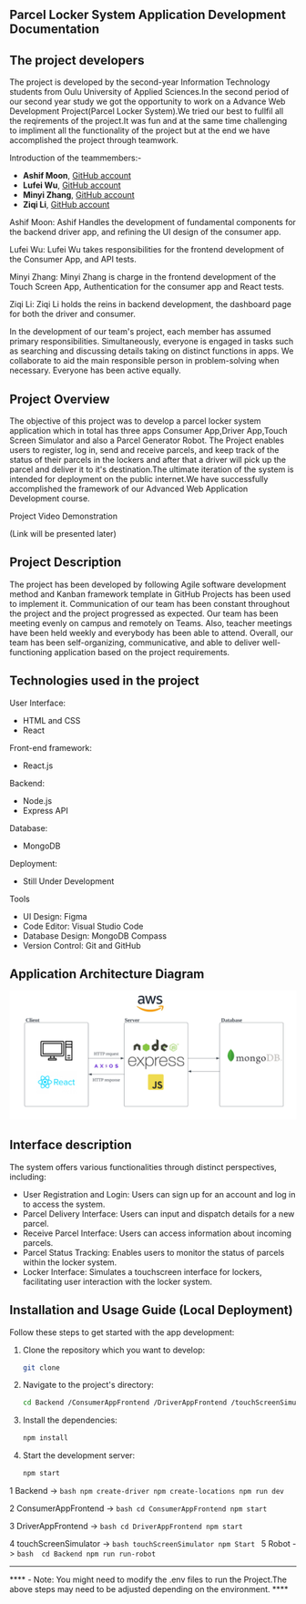## Parcel Locker System Application Development Documentation

## The project developers

The project is developed by the second-year Information Technology students from Oulu University of Applied Sciences.In the second period of our second year study we got the opportunity to work on a Advance Web Development Project(Parcel Locker System).We tried our best to fullfil all the reqirements of the project.It was fun and at the same time challenging to impliment all the functionality of the project but at the end we have accomplished the project through teamwork.

Introduction of the teammembers:-

- **Ashif Moon**, [GitHub account](https://github.com/AshifkhaMoon)
- **Lufei Wu**, [GitHub account](https://github.com/lufeiwu22)
- **Minyi Zhang**, [GitHub account](https://github.com/minyizhangg)
- **Ziqi Li**, [GitHub account](https://github.com/ZiqiLi28)

Ashif Moon:
Ashif Handles the development of fundamental components for the backend driver app, and refining the UI design of the consumer app.

Lufei Wu:
Lufei Wu takes responsibilities for the frontend development of the Consumer App, and API tests.

Minyi Zhang:
Minyi Zhang is charge in the frontend development of the Touch Screen App, Authentication for the consumer app and React tests.

Ziqi Li:
Ziqi Li holds the reins in backend development, the dashboard page for both the driver and consumer.

In the development of our team's project, each member has assumed primary responsibilities. Simultaneously, everyone is engaged in tasks such as searching and discussing details taking on distinct functions in apps. We collaborate to aid the main responsible person in problem-solving when necessary. Everyone has been active equally.


## Project Overview

The objective of this project was to develop a parcel locker system application which in total has three apps Consumer App,Driver App,Touch Screen Simulator and also a Parcel Generator Robot. The Project enables users to register, log in, send and receive parcels, and keep track of the status of their parcels in the lockers and after that a driver will pick up the parcel and deliver it to it's destination.The ultimate iteration of the system is intended for deployment on the public internet.We have successfully accomplished the framework of our Advanced Web Application Development course.

Project Video Demonstration

(Link will be presented later)


## Project Description
The project has been developed by following Agile software development method and Kanban framework template in GitHub Projects has been used to implement it. Communication of our team has been constant throughout the project and the project progressed as expected. Our team has been meeting evenly on campus and remotely on Teams. Also, teacher meetings have been held weekly and everybody has been able to attend. Overall, our team has been self-organizing, communicative, and able to deliver well-functioning application based on the project requirements.

## Technologies used in the project
User Interface:
- HTML and CSS
- React 

Front-end framework:
- React.js 

Backend:
- Node.js 
- Express API


Database:
- MongoDB

Deployment:
- Still Under Development

Tools
- UI Design: Figma
- Code Editor: Visual Studio Code
- Database Design: MongoDB Compass
- Version Control: Git and GitHub

## Application Architecture Diagram
![Diagram](https://github.com/Team2-LumIEx-organization/Doc/blob/testplan/Application%20Architecture%20Diagram.jpg?raw=true)


## Interface description

The system offers various functionalities through distinct perspectives, including:

- User Registration and Login: Users can sign up for an account and log in to access the system.
- Parcel Delivery Interface: Users can input and dispatch details for a new parcel.
- Receive Parcel Interface: Users can access information about incoming parcels.
- Parcel Status Tracking: Enables users to monitor the status of parcels within the locker system.
- Locker Interface: Simulates a touchscreen interface for lockers, facilitating user interaction with the locker system.

## Installation and Usage Guide (Local Deployment)
Follow these steps to get started with the app development:

1. Clone the repository which you want to develop:
   
   ```bash
   git clone 
   ```

2. Navigate to the project's directory:
   
   ```bash
   cd Backend /ConsumerAppFrontend /DriverAppFrontend /touchScreenSimulator
   ```

3. Install the dependencies:
   
   ```bash
   npm install
   ```



4. Start the development server:
   
      ```bash
   npm start
   ```

  1 Backend -> ```bash
               npm create-driver
               npm create-locations
               npm run dev
                ```
   
  2 ConsumerAppFrontend -> ```bash
                           cd ConsumerAppFrontend
                           npm start
                           ```

  3 DriverAppFrontend -> ```bash
                         cd DriverAppFrontend
                         npm start
                           ```

  4 touchScreenSimulator -> ```bash
                            touchScreenSimulator
                            npm Start
                              ```
  5 Robot               -> ```bash 
                            cd Backend
                            npm run run-robot
                             ```
**************************************

               

 ****  - Note: You might need to modify the .env files to run the Project.The above steps may need to be adjusted depending on the environment. ****
